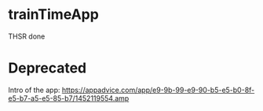 # trainTimeApp
THSR done

# Deprecated

Intro of the app: https://appadvice.com/app/e9-9b-99-e9-90-b5-e5-b0-8f-e5-b7-a5-e5-85-b7/1452119554.amp

